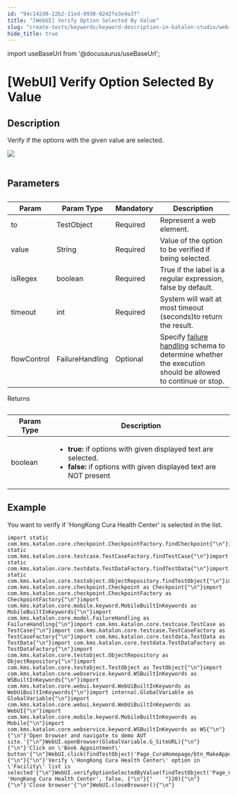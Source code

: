 ```yaml
---
id: "94c142d0-22b2-11ed-9930-0242fe3e4a3f"
title: "[WebUI] Verify Option Selected By Value"
slug: "create-tests/keywords/keyword-description-in-katalon-studio/web-ui-keywords/webui-verify-option-selected-by-value"
hide_title: true
---
```

import useBaseUrl from '@docusaurus/useBaseUrl';


# <a id="id_0" class="anchor_top_offset"/><a id="ariaid-title1" class="anchor_top_offset"/>[WebUI] Verify Option Selected By Value


## <a id="id_0__id_1" class="anchor_top_offset"/>Description

              
<p xmlns="http://www.w3.org/1999/xhtml" className="p">Verify if the options with the given value are selected.</p> 
      
<p xmlns="http://www.w3.org/1999/xhtml" className="p">   <img className="image" src={useBaseUrl("https://github.com/katalon-studio/docs-images/raw/master/katalon-studio/docs/webui-verify-option-selected-by-value/image2017-3-1-183A203A51.png")} /><br /><br /> </p> 
      

## <a id="id_0__id_2" class="anchor_top_offset"/>Parameters

              
<table xmlns="http://www.w3.org/1999/xhtml" className="table anchor_top_offset" id="id_0__426c86ad-9ffc-4e3a-80b3-811c7c3c8fec"><caption /><thead className="thead"><tr className><th className="entry anchor_top_offset" id="id_0__426c86ad-9ffc-4e3a-80b3-811c7c3c8fec__entry__1">Param</th><th className="entry anchor_top_offset" id="id_0__426c86ad-9ffc-4e3a-80b3-811c7c3c8fec__entry__2">Param Type</th><th className="entry anchor_top_offset" id="id_0__426c86ad-9ffc-4e3a-80b3-811c7c3c8fec__entry__3">Mandatory</th><th className="entry anchor_top_offset" id="id_0__426c86ad-9ffc-4e3a-80b3-811c7c3c8fec__entry__4">Description</th></tr></thead><tbody className="tbody"><tr className><td className="entry" headers="id_0__426c86ad-9ffc-4e3a-80b3-811c7c3c8fec__entry__1 id_0__426c86ad-9ffc-4e3a-80b3-811c7c3c8fec__entry__2 id_0__426c86ad-9ffc-4e3a-80b3-811c7c3c8fec__entry__3 id_0__426c86ad-9ffc-4e3a-80b3-811c7c3c8fec__entry__4 ">to</td><td className="entry" headers="id_0__426c86ad-9ffc-4e3a-80b3-811c7c3c8fec__entry__1 id_0__426c86ad-9ffc-4e3a-80b3-811c7c3c8fec__entry__2 id_0__426c86ad-9ffc-4e3a-80b3-811c7c3c8fec__entry__3 id_0__426c86ad-9ffc-4e3a-80b3-811c7c3c8fec__entry__4 ">TestObject</td><td className="entry" headers="id_0__426c86ad-9ffc-4e3a-80b3-811c7c3c8fec__entry__1 id_0__426c86ad-9ffc-4e3a-80b3-811c7c3c8fec__entry__2 id_0__426c86ad-9ffc-4e3a-80b3-811c7c3c8fec__entry__3 id_0__426c86ad-9ffc-4e3a-80b3-811c7c3c8fec__entry__4 ">Required</td><td className="entry" headers="id_0__426c86ad-9ffc-4e3a-80b3-811c7c3c8fec__entry__1 id_0__426c86ad-9ffc-4e3a-80b3-811c7c3c8fec__entry__2 id_0__426c86ad-9ffc-4e3a-80b3-811c7c3c8fec__entry__3 id_0__426c86ad-9ffc-4e3a-80b3-811c7c3c8fec__entry__4 ">Represent a web element.</td></tr><tr className><td className="entry" headers="id_0__426c86ad-9ffc-4e3a-80b3-811c7c3c8fec__entry__1 id_0__426c86ad-9ffc-4e3a-80b3-811c7c3c8fec__entry__2 id_0__426c86ad-9ffc-4e3a-80b3-811c7c3c8fec__entry__3 id_0__426c86ad-9ffc-4e3a-80b3-811c7c3c8fec__entry__4 ">value</td><td className="entry" headers="id_0__426c86ad-9ffc-4e3a-80b3-811c7c3c8fec__entry__1 id_0__426c86ad-9ffc-4e3a-80b3-811c7c3c8fec__entry__2 id_0__426c86ad-9ffc-4e3a-80b3-811c7c3c8fec__entry__3 id_0__426c86ad-9ffc-4e3a-80b3-811c7c3c8fec__entry__4 ">String</td><td className="entry" headers="id_0__426c86ad-9ffc-4e3a-80b3-811c7c3c8fec__entry__1 id_0__426c86ad-9ffc-4e3a-80b3-811c7c3c8fec__entry__2 id_0__426c86ad-9ffc-4e3a-80b3-811c7c3c8fec__entry__3 id_0__426c86ad-9ffc-4e3a-80b3-811c7c3c8fec__entry__4 ">Required</td><td className="entry" headers="id_0__426c86ad-9ffc-4e3a-80b3-811c7c3c8fec__entry__1 id_0__426c86ad-9ffc-4e3a-80b3-811c7c3c8fec__entry__2 id_0__426c86ad-9ffc-4e3a-80b3-811c7c3c8fec__entry__3 id_0__426c86ad-9ffc-4e3a-80b3-811c7c3c8fec__entry__4 ">Value of the option to be verified if being selected.</td></tr><tr className><td className="entry" headers="id_0__426c86ad-9ffc-4e3a-80b3-811c7c3c8fec__entry__1 id_0__426c86ad-9ffc-4e3a-80b3-811c7c3c8fec__entry__2 id_0__426c86ad-9ffc-4e3a-80b3-811c7c3c8fec__entry__3 id_0__426c86ad-9ffc-4e3a-80b3-811c7c3c8fec__entry__4 ">isRegex</td><td className="entry" headers="id_0__426c86ad-9ffc-4e3a-80b3-811c7c3c8fec__entry__1 id_0__426c86ad-9ffc-4e3a-80b3-811c7c3c8fec__entry__2 id_0__426c86ad-9ffc-4e3a-80b3-811c7c3c8fec__entry__3 id_0__426c86ad-9ffc-4e3a-80b3-811c7c3c8fec__entry__4 ">boolean</td><td className="entry" headers="id_0__426c86ad-9ffc-4e3a-80b3-811c7c3c8fec__entry__1 id_0__426c86ad-9ffc-4e3a-80b3-811c7c3c8fec__entry__2 id_0__426c86ad-9ffc-4e3a-80b3-811c7c3c8fec__entry__3 id_0__426c86ad-9ffc-4e3a-80b3-811c7c3c8fec__entry__4 ">Required</td><td className="entry" headers="id_0__426c86ad-9ffc-4e3a-80b3-811c7c3c8fec__entry__1 id_0__426c86ad-9ffc-4e3a-80b3-811c7c3c8fec__entry__2 id_0__426c86ad-9ffc-4e3a-80b3-811c7c3c8fec__entry__3 id_0__426c86ad-9ffc-4e3a-80b3-811c7c3c8fec__entry__4 ">True if the label is a regular expression, false by         default.</td></tr><tr className><td className="entry" headers="id_0__426c86ad-9ffc-4e3a-80b3-811c7c3c8fec__entry__1 id_0__426c86ad-9ffc-4e3a-80b3-811c7c3c8fec__entry__2 id_0__426c86ad-9ffc-4e3a-80b3-811c7c3c8fec__entry__3 id_0__426c86ad-9ffc-4e3a-80b3-811c7c3c8fec__entry__4 ">timeout</td><td className="entry" headers="id_0__426c86ad-9ffc-4e3a-80b3-811c7c3c8fec__entry__1 id_0__426c86ad-9ffc-4e3a-80b3-811c7c3c8fec__entry__2 id_0__426c86ad-9ffc-4e3a-80b3-811c7c3c8fec__entry__3 id_0__426c86ad-9ffc-4e3a-80b3-811c7c3c8fec__entry__4 ">int</td><td className="entry" headers="id_0__426c86ad-9ffc-4e3a-80b3-811c7c3c8fec__entry__1 id_0__426c86ad-9ffc-4e3a-80b3-811c7c3c8fec__entry__2 id_0__426c86ad-9ffc-4e3a-80b3-811c7c3c8fec__entry__3 id_0__426c86ad-9ffc-4e3a-80b3-811c7c3c8fec__entry__4 ">Required</td><td className="entry" headers="id_0__426c86ad-9ffc-4e3a-80b3-811c7c3c8fec__entry__1 id_0__426c86ad-9ffc-4e3a-80b3-811c7c3c8fec__entry__2 id_0__426c86ad-9ffc-4e3a-80b3-811c7c3c8fec__entry__3 id_0__426c86ad-9ffc-4e3a-80b3-811c7c3c8fec__entry__4 ">System will wait at most timeout (seconds)to return the         result.</td></tr><tr className><td className="entry" headers="id_0__426c86ad-9ffc-4e3a-80b3-811c7c3c8fec__entry__1 id_0__426c86ad-9ffc-4e3a-80b3-811c7c3c8fec__entry__2 id_0__426c86ad-9ffc-4e3a-80b3-811c7c3c8fec__entry__3 id_0__426c86ad-9ffc-4e3a-80b3-811c7c3c8fec__entry__4 ">flowControl</td><td className="entry" headers="id_0__426c86ad-9ffc-4e3a-80b3-811c7c3c8fec__entry__1 id_0__426c86ad-9ffc-4e3a-80b3-811c7c3c8fec__entry__2 id_0__426c86ad-9ffc-4e3a-80b3-811c7c3c8fec__entry__3 id_0__426c86ad-9ffc-4e3a-80b3-811c7c3c8fec__entry__4 ">FailureHandling</td><td className="entry" headers="id_0__426c86ad-9ffc-4e3a-80b3-811c7c3c8fec__entry__1 id_0__426c86ad-9ffc-4e3a-80b3-811c7c3c8fec__entry__2 id_0__426c86ad-9ffc-4e3a-80b3-811c7c3c8fec__entry__3 id_0__426c86ad-9ffc-4e3a-80b3-811c7c3c8fec__entry__4 ">Optional</td><td className="entry" headers="id_0__426c86ad-9ffc-4e3a-80b3-811c7c3c8fec__entry__1 id_0__426c86ad-9ffc-4e3a-80b3-811c7c3c8fec__entry__2 id_0__426c86ad-9ffc-4e3a-80b3-811c7c3c8fec__entry__3 id_0__426c86ad-9ffc-4e3a-80b3-811c7c3c8fec__entry__4 ">Specify <a className="xref" href="/docs/maintain/configure-failure-handling-settings-in-katalon-studio">failure handling</a> schema to         determine whether the execution should be allowed to continue or         stop.</td></tr></tbody></table> 
      
<p xmlns="http://www.w3.org/1999/xhtml" className="p">Returns</p> 
      
<table xmlns="http://www.w3.org/1999/xhtml" className="table anchor_top_offset" id="id_0__98002368-ef8e-424a-a20c-e02da1fc5371"><caption /><thead className="thead"><tr className><th className="entry anchor_top_offset" id="id_0__98002368-ef8e-424a-a20c-e02da1fc5371__entry__1">Param Type</th><th className="entry anchor_top_offset" id="id_0__98002368-ef8e-424a-a20c-e02da1fc5371__entry__2">Description</th></tr></thead><tbody className="tbody"><tr className><td className="entry" headers="id_0__98002368-ef8e-424a-a20c-e02da1fc5371__entry__1 id_0__98002368-ef8e-424a-a20c-e02da1fc5371__entry__2 ">boolean</td><td className="entry" headers="id_0__98002368-ef8e-424a-a20c-e02da1fc5371__entry__1 id_0__98002368-ef8e-424a-a20c-e02da1fc5371__entry__2 ">         <ul className="ul"><li className="li">             <strong className="ph b">true:</strong> if options with given displayed             text are selected.</li><li className="li">             <strong className="ph b">false:</strong> if options with given displayed             text are NOT present</li></ul>       </td></tr></tbody></table> 
      

## <a id="id_0__id_3" class="anchor_top_offset"/>Example

              
<p xmlns="http://www.w3.org/1999/xhtml" className="p">You want to verify if 'HongKong Cura Health Center' is selected   in the list.</p> 
              
<pre xmlns="http://www.w3.org/1999/xhtml" className="pre codeblock"><code>import static com.kms.katalon.core.checkpoint.CheckpointFactory.findCheckpoint{"\n"}import static com.kms.katalon.core.testcase.TestCaseFactory.findTestCase{"\n"}import static com.kms.katalon.core.testdata.TestDataFactory.findTestData{"\n"}import static com.kms.katalon.core.testobject.ObjectRepository.findTestObject{"\n"}import com.kms.katalon.core.checkpoint.Checkpoint as Checkpoint{"\n"}import com.kms.katalon.core.checkpoint.CheckpointFactory as CheckpointFactory{"\n"}import com.kms.katalon.core.mobile.keyword.MobileBuiltInKeywords as MobileBuiltInKeywords{"\n"}import com.kms.katalon.core.model.FailureHandling as FailureHandling{"\n"}import com.kms.katalon.core.testcase.TestCase as TestCase{"\n"}import com.kms.katalon.core.testcase.TestCaseFactory as TestCaseFactory{"\n"}import com.kms.katalon.core.testdata.TestData as TestData{"\n"}import com.kms.katalon.core.testdata.TestDataFactory as TestDataFactory{"\n"}import com.kms.katalon.core.testobject.ObjectRepository as ObjectRepository{"\n"}import com.kms.katalon.core.testobject.TestObject as TestObject{"\n"}import com.kms.katalon.core.webservice.keyword.WSBuiltInKeywords as WSBuiltInKeywords{"\n"}import com.kms.katalon.core.webui.keyword.WebUiBuiltInKeywords as WebUiBuiltInKeywords{"\n"}import internal.GlobalVariable as GlobalVariable{"\n"}import com.kms.katalon.core.webui.keyword.WebUiBuiltInKeywords as WebUI{"\n"}import com.kms.katalon.core.mobile.keyword.MobileBuiltInKeywords as Mobile{"\n"}import com.kms.katalon.core.webservice.keyword.WSBuiltInKeywords as WS{"\n"}{"\n"}'Open browser and navigate to demo AUT site.'{"\n"}WebUI.openBrowser(GlobalVariable.G_SiteURL){"\n"}{"\n"}'Click on \'Book Appointment\' button'{"\n"}WebUI.click(findTestObject('Page_CuraHomepage/btn_MakeAppointment')){"\n"}{"\n"}'Verify \'HongKong Cura Health Center\' option in \'Facility\' list is selected'{"\n"}WebUI.verifyOptionSelectedByValue(findTestObject('Page_CuraAppointment/lst_Facility'), 'HongKong Cura Health Center', false, {"\n"}{"    "}20){"\n"}{"\n"}'Close browser'{"\n"}WebUI.closeBrowser(){"\n"}</code></pre> 
            
